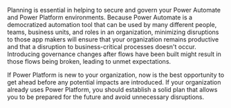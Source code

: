 Planning is essential in helping to secure and govern your Power Automate 
and Power Platform environments. Because Power Automate is a democratized 
automation tool that can be used by many different people, teams, business 
units, and roles in an organization, minimizing disruptions to those app 
makers will ensure that your organization remains productive and that a 
disruption to business-critical processes doesn't occur. Introducing governance 
changes after flows have been built might result in those flows being broken, 
leading to unmet expectations.

If Power Platform is new to your organization, now is the best
opportunity to get ahead before any potential impacts are introduced. If
your organization already uses Power Platform, you should 
establish a solid plan that allows you to be prepared for the future and avoid
unnecessary disruptions.
